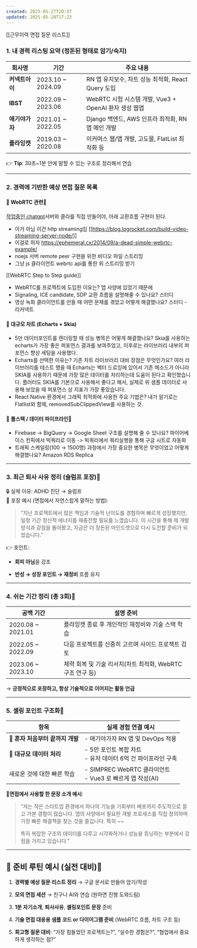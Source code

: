 ```yaml
---
created: 2025-05-27T20:37
updated: 2025-05-28T17:23
---
```


[[근무이력 면접 질문 리스트]]

### 1. **내 경력 리스팅 요약 (정돈된 형태로 암기/숙지)**

|회사명|기간|주요 내용|
|---|---|---|
|**커넥트아이**|2023.10 ~ 2024.09|RN 앱 유지보수, 차트 성능 최적화, React Query 도입|
|**IBST**|2022.09 ~ 2023.06|WebRTC 시험 시스템 개발, Vue3 + OpenAI 환자 생성 웹앱|
|**애기야가자**|2021.01 ~ 2022.05|Django 백엔드, AWS 인프라 최적화, RN 앱 메인 개발|
|**플라잉캣**|2019.03 ~ 2020.08|이커머스 웹/앱 개발, 고도몰, FlatList 최적화 등|

👉 **Tip**: 30초~1분 안에 말할 수 있는 구조로 정리해서 연습

---

### 2. **경력에 기반한 예상 면접 질문 목록**

#### 📌 WebRTC 관련🛑

[작업중인 chatgpt](https://chatgpt.com/c/68366c71-3e38-800f-b36b-6fac515597fb)서버와 클라를 직접 만들어야, 아래 교환흐름 구현이 된다.

- 이거 아님 이건 http streaming임
[[https://blog.logrocket.com/build-video-streaming-server-node/]]
- 이걸로 하자
https://ephemeral.cx/2014/09/a-dead-simple-webrtc-example/
- noejs 서버 remote peer 구현을 위한 비디오 파일 스트리밍
- 그냥 js 클라이언트 webrtc api를 통한 위 스트리밍 받기

[[WebRTC Step to Step guide]]

- WebRTC를 프로젝트에 도입한 이유는? 
     앱 사양에 있었기 때문에
- Signaling, ICE candidate, SDP 교환 흐름을 설명해줄 수 있나요?
    스터디
- 영상 녹화 클라이언트를 만들 때 어떤 문제를 겪었고 어떻게 해결했나요?
     스터디 - 리커넥트

#### 📌 대규모 차트 (Echarts + Skia)

- 5만 데이터포인트를 렌더링할 때 성능 병목은 어떻게 해결했나요?
      Skia를 사용하는 echarts가 가장 좋은 퍼포먼스 결과를 보여주었고, 이후로는 라이브러리 내부의 퍼포먼스 향상 세팅을 사용했다.
- Echarts를 선택한 이유는? 기존 차트 라이브러리 대비 장점은 무엇인가요?
     여러 라이브러리를 테스트 했을 때 Echarts는 벡터 드로잉에 있어서 기존 메소드가 아니라 SKIA를 사용하기 때문에 가장 많은 데이터를 처리하는데 도움이 된다고 확인했습니다. 플러터도 SKIA를 기본으로 사용해서 좋다고 해서, 실제로 위 샘플 데이터로 사용해 보았을 때 퍼포먼스 상 지표가 가장 좋았습니다.
- React Native 환경에서 그래픽 최적화에 사용한 주요 기법은?
     내가 알기로는 Flatlist와 함께, removedSubClippedView를 사용하는 것. 

#### 📌 풀스택 / 데이터 파이프라인🛑

- Firebase → BigQuery → Google Sheet 구조를 설명해 줄 수 있나요?
     파이어베이스 컨픽에서 빅쿼리로 이동 -> 빅쿼리에서 쿼리실행을 통해 구글 시트로 자동화
- 트래픽 스케일링(100 → 1500명) 과정에서 가장 중요한 병목은 무엇이었고 어떻게 해결했나요?
     Amazon RDS Replica

---

### 3. **최근 퇴사 사유 정리 (슬럼프 포장)**🛑

🔒 실제 이유: ADHD 진단 → 슬럼프  
💬 포장 예시 (면접에서 자연스럽게 말하는 방법):

> “지난 프로젝트에서 많은 책임과 기술적 난이도를 경험하며 빠르게 성장했지만, 일정 기간 정신적 에너지를 재충전할 필요를 느꼈습니다. 이 시간을 통해 제 개발 방식과 강점을 돌아봤고, 지금은 더 정돈된 마인드셋으로 다시 도전할 준비가 되었습니다.”

👉 포인트:

- **회피 아님**을 강조
    
- **반성 → 성장 포인트 → 재정비** 흐름 유지
    

---

### 4. **쉬는 기간 정리 (총 3회)**🛑

|공백 기간|설명 준비|
|---|---|
|2020.08 ~ 2021.01|플라잉캣 종료 후 개인적인 재정비와 기술 스택 학습|
|2022.05 ~ 2022.09|다음 프로젝트를 신중히 고르며 사이드 프로젝트 검토|
|2023.06 ~ 2023.10|체력 회복 및 기술 리서치(차트 최적화, WebRTC 구조 연구 등)|

→ **긍정적으로 포장하고, 항상 기술적으로 이어지는 활동 언급**

---

### 5. **셀링 포인트 구조화**🛑

| 항목                    | 실제 경험 연결 예시                                     |
| --------------------- | ----------------------------------------------- |
| 🎯 **혼자 처음부터 끝까지 개발** | - 애기야가자 RN 앱 및 DevOps 적용                        |
| 🧠 **대규모 데이터 처리**     | - 5만 포인트 복합 차트  <br>- 유저 데이터 6억 건 파이프라인 구축      |
| 새로운 것에 대한 빠른 학습       | - SIMPREC WebRTC 클라이언트<br>- Vue3 로 빠르게 앱 작성(AI) |

🛑**면접에서 사용할 한 문장 소개 예시**:

> “저는 작은 스타트업 환경에서 하나의 기능을 기획부터 배포까지 주도적으로 끌고 가본 경험이 많습니다. 앱의 사양에서 필요한 개발 프로세스를 직접 정의하며 가장 빠른 해결책을 찾는 것을 즐깁니다. 특히 ~~
> 
> 특히 복잡한 구조의 데이터를 다루고 시각화하거나 성능을 튜닝하는 부분에서 강점을 가지고 있습니다.”

---

## 🔁 준비 루틴 예시 (실전 대비)🛑

1. **경력별 예상 질문 리스트 정리** → 구글 문서로 만들어 암기/작성
    
2. **모의 면접 세션** → 친구나 AI와 연습 (원하면 진행 도와드림)
    
3. **1분 자기소개**, **퇴사사유**, **셀링포인트 문장** 준비
    
4. **기술 면접 대응용 샘플 코드 or 다이어그램 준비** (WebRTC 흐름, 차트 구조 등)
    
5. **회고형 질문 대비**: “가장 힘들었던 프로젝트는?”, “실수한 경험은?”, “협업에서 중요하게 생각하는 점?”